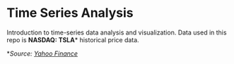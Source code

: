 # Time Series Analysis

Introduction to time-series data analysis and visualization.
Data used in this repo is **NASDAQ: TSLA*** historical price data.

**Source: [Yahoo Finance](https://finance.yahoo.com/quote/TSLA/history/)*


